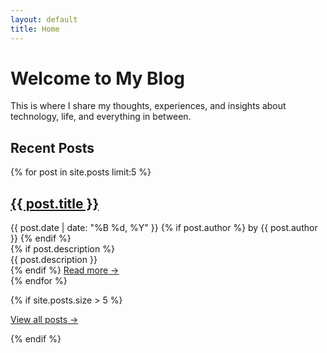 ```yaml
---
layout: default
title: Home
---
```


# Welcome to My Blog

This is where I share my thoughts, experiences, and insights about technology,
life, and everything in between.

## Recent Posts

{% for post in site.posts limit:5 %}

<article class="post">
    <h2><a href="{{ post.url }}">{{ post.title }}</a></h2>
    <div class="post-meta">
        <time datetime="{{ post.date | date_to_xmlschema }}">
            {{ post.date | date: "%B %d, %Y" }}
        </time>
        {% if post.author %}
        <span class="author">by {{ post.author }}</span>
        {% endif %}
    </div>
    {% if post.description %}
    <div class="excerpt">
        {{ post.description }}
    </div>
    {% endif %}
    <a href="{{ post.url }}" class="read-more">Read more →</a>
</article>
{% endfor %}

{% if site.posts.size > 5 %}

<p><a href="/archive">View all posts →</a></p>
{% endif %}
